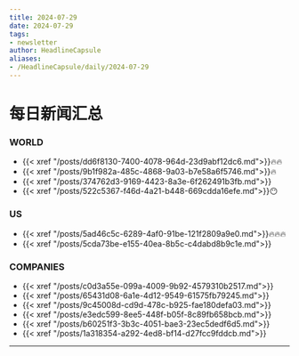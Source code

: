 ```yaml
---
title: 2024-07-29
date: 2024-07-29
tags: 
- newsletter
author: HeadlineCapsule
aliases: 
- /HeadlineCapsule/daily/2024-07-29
---
```


# 每日新闻汇总

### WORLD

- {{< xref "/posts/dd6f8130-7400-4078-964d-23d9abf12dc6.md">}}🔥🔥
- {{< xref "/posts/9b1f982a-485c-4868-9a03-b7e58a6f5746.md">}}🔥
- {{< xref "/posts/374762d3-9169-4423-8a3e-6f262491b3fb.md">}}
- {{< xref "/posts/522c5367-f46d-4a21-b448-669cdda16efe.md">}}😶

### US

- {{< xref "/posts/5ad46c5c-6289-4af0-91be-121f2809a9e0.md">}}🔥🔥🔥
- {{< xref "/posts/5cda73be-e155-40ea-8b5c-c4dabd8b9c1e.md">}}

### COMPANIES

- {{< xref "/posts/c0d3a55e-099a-4009-9b92-4579310b2517.md">}}
- {{< xref "/posts/65431d08-6a1e-4d12-9549-61575fb79245.md">}}
- {{< xref "/posts/9c45008d-cd9d-478c-b925-fae180defa03.md">}}
- {{< xref "/posts/e3edc599-8ee5-448f-b05f-8c89fb658bcb.md">}}
- {{< xref "/posts/b60251f3-3b3c-4051-bae3-23ec5dedf6d5.md">}}
- {{< xref "/posts/1a318354-a292-4ed8-bf14-d27fcc9fddcb.md">}}

---

